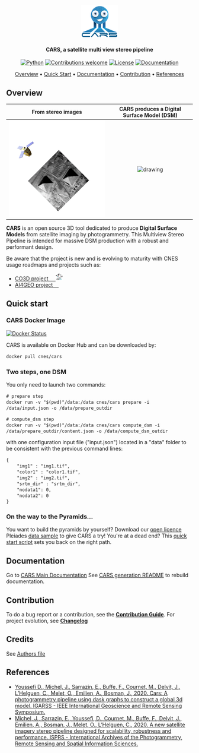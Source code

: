 <div align="center">
  <a href="https://github.com/CNES/cars"><img src="docs/source/images/picto_transparent.png" alt="CARS" title="CARS"  width="20%"></a>

<h4>CARS, a satellite multi view stereo pipeline </h4>

[![Python](https://img.shields.io/badge/python-v3.6+-blue.svg)](https://www.python.org/downloads/release/python-360/)
[![Contributions welcome](https://img.shields.io/badge/contributions-welcome-orange.svg)](CONTRIBUTING.md)
[![License](https://img.shields.io/badge/License-Apache%202.0-blue.svg)](https://opensource.org/licenses/Apache-2.0/)
[![Documentation](https://readthedocs.org/projects/cars/badge/?version=latest)](https://cars.readthedocs.io/?badge=latest)

<p>
  <a href="#overview">Overview</a> •
  <a href="#quick-start">Quick Start</a> •
  <a href="#documentation">Documentation</a> •
  <a href="#contribution">Contribution</a> •
  <a href="#references">References</a>
</p>
</div>

## Overview

From stereo images  |  CARS produces a Digital Surface Model (DSM)
:-------------------------:|:-------------------------:
<img src="docs/source/images/animation_sat.gif" alt="drawing" width="400"/> |  <img src="docs/source/images/overview_dsm_3d.gif" alt="drawing" width="400"/>


**CARS** is an open source 3D tool dedicated to produce **Digital Surface Models** from satellite imaging by photogrammetry.
This Multiview Stereo Pipeline is intended for massive DSM production with a robust and performant design.

Be aware that the project is new and is evolving to maturity with CNES usage roadmaps and projects such as:
- <a href="https://co3d.cnes.fr/en/co3d-0">CO3D project &nbsp;&nbsp;&nbsp;  <img src="docs/source/images/logo_co3D_cnes.jpg" width="20" height="20"/></a>
- <a href="https://www.ai4geo.eu/">AI4GEO project &nbsp;&nbsp;&nbsp;  </a>

## Quick start

### CARS Docker Image

[![Docker Status](http://dockeri.co/image/cnes/cars)](https://hub.docker.com/r/cnes/cars)

CARS is available on Docker Hub and can be downloaded by:
``` bash
docker pull cnes/cars
```

### Two steps, one DSM

You only need to launch two commands:
```
# prepare step
docker run -v "$(pwd)"/data:/data cnes/cars prepare -i /data/input.json -o /data/prepare_outdir
```
```
# compute_dsm step
docker run -v "$(pwd)"/data:/data cnes/cars compute_dsm -i /data/prepare_outdir/content.json -o /data/compute_dsm_outdir
```
with one configuration input file ("input.json") located in a "data" folder to be consistent with the previous command lines:
```
{
    "img1" : "img1.tif",
    "color1" : "color1.tif",
    "img2" : "img2.tif",
    "srtm_dir" : "srtm_dir",
    "nodata1": 0,
    "nodata2": 0
}
```

### On the way to the Pyramids...

You want to build the pyramids by yourself? Download our [open licence](https://www.etalab.gouv.fr/licence-ouverte-open-licence) Pleiades [data sample](https://raw.githubusercontent.com/CNES/cars/master/docs/source/demo/data_samples.tar.bz2) to give CARS a try!
You're at a dead end? This [quick start script](https://raw.githubusercontent.com/CNES/cars/master/docs/source/demo/quick_start.sh) sets you back on the right path.

## Documentation

Go to [CARS Main Documentation](https://cars.readthedocs.io/?badge=latest)
See [CARS generation README](docs/README.md) to rebuild documentation.

## Contribution

To do a bug report or a contribution, see the [**Contribution Guide**](CONTRIBUTING.md).
For project evolution, see [**Changelog**](CHANGELOG.md)

## Credits

See [Authors file](AUTHORS.md)


## References

- [Youssefi D., Michel, J., Sarrazin, E., Buffe, F., Cournet, M., Delvit, J., L’Helguen, C., Melet, O., Emilien, A., Bosman, J., 2020. Cars: A photogrammetry pipeline using dask graphs to construct a global 3d model. IGARSS - IEEE International Geoscience and Remote Sensing Symposium.](https://ieeexplore.ieee.org/document/9324020)
- [Michel, J., Sarrazin, E., Youssefi, D., Cournet, M., Buffe, F., Delvit, J., Emilien, A., Bosman, J., Melet, O., L’Helguen, C., 2020. A new satellite imagery stereo pipeline designed for scalability, robustness and performance. ISPRS - International Archives of the Photogrammetry, Remote Sensing and Spatial Information Sciences.](https://www.isprs-ann-photogramm-remote-sens-spatial-inf-sci.net/V-2-2020/171/2020/)
